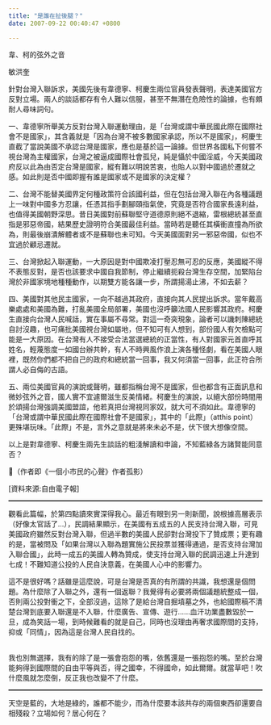 ```yaml
---
title: "是誰在扯後腿？"
date: 2007-09-22 00:40:47 +0800

---
```


<div class="postentry">			<p>韋、柯的弦外之音<br /></p><p>敏洪奎</p><p>針對台灣入聯訴求，美國先後有韋德寧、柯慶生兩位官員發表聲明，表達美國官方反對立場。兩人的談話都存有令人難以信服，甚至不無潛在危險性的論據，也有頗耐人尋味詞句。</p><p>一、韋德寧所舉美方反對台灣入聯運動理由，是「台灣或謂中華民國此際在國際社會不是國家」，其含義就是「因為台灣不被多數國家承認，所以不是國家」，柯慶生直截了當說美國不承認台灣是國家，應也是基於這一論據。但世界各國私下何嘗不視台灣為主權國家，台灣之被逼成國際社會孤兒，純是懾於中國淫威，今天美國政府反以此為由否定台灣是國家，縱有難以明說苦衷，也貽人以對中國過於遷就之感。如此則是否中國即握有誰是國家或不是國家的決定權？</p><p>二、台灣不能替美國界定何種政策符合該國利益，但在包括台灣入聯在內各種議題上一味對中國多方忍讓，任憑其指手劃腳頤指氣使，究竟是否符合國家長遠利益，也值得美國朝野深思。昔日美國對前蘇聯堅守道德原則絕不退縮，雷根總統甚至直指是邪惡帝國，結果歷史證明符合美國最佳利益。當時若是聽任其橫衝直撞為所欲為，則最後崩潰解體者或不是蘇聯也未可知。今天美國面對另一邪惡帝國，似也不宜過於顧忌遷就。</p><p>三、台灣掀起入聯運動，一大原因是對中國欺凌打壓忍無可忍的反應，美國縱不得不表態反對，是否也該要求中國自我節制，停止繼續扼殺台灣生存空間，加緊陷台灣於非國家境地種種動作，以期雙方能各讓一步，所謂揚湯止沸，不如去薪？</p><p>四、美國對其他民主國家，一向不越過其政府，直接向其人民提出訴求。當年戴高樂處處和美國為難，打亂美國全局部署，美國也沒呼籲法國人民影響其政府。柯慶生直接向台灣人民喊話，實在事屬不尋常。對這一奇突現象，論者可以譏刺陳總統自討沒趣，也可痛批美國視台灣如屬地，但不知可有人想到，部份國人有欠檢點可能是一大原因。在台灣有人不接受合法當選總統的正當性，有人對國家元首直呼其姓名，輕蔑態度一如國台辦共幹，有人不時興風作浪上演各種怪劇，看在美國人眼裡，既然你們都不把自己的政府和總統當一回事，我又何須當一回事，此正符合所謂人必自侮的古語。</p><p>五、兩位美國官員的演說或聲明，雖都指稱台灣不是國家，但也都含有正面訊息和微妙弦外之音，國人實不宜遽爾滋生反美情緒。柯慶生的演說，以絕大部份時間用於頌揚台灣強調美國盟誼，他若真把台灣視同家奴，就大可不須如此。韋德寧的「台灣或謂中華民國此際在國際社會不是國家」，其中的「此際」（atthis point）更殊堪玩味。「此際」不是，言外之意就是將來未必不是，伏下很大想像空間。</p><p>以上是對韋德寧、柯慶生兩先生談話的粗淺解讀和申論，不知藍綠各方諸賢能同意否？</p><p>（作者即《一個小市民的心聲》作者孤影）</p><p>    [資料來源:自由電子報]</p><hr style="width: 100%; height: 2px;" /><p>觀看此篇幅，於第四點讀來實深得我心。最近有眼到另一則新聞，說根據高層表示（好像太官話了...），民調結果顯示，在美國有五成五的人民支持台灣入聯，可見美國政府雖然反對台灣入聯，但過半數的美國人民卻對台灣投下了贊成票；更有趣的是，當被問及「如果台灣以入聯為題實施公民投票並獲得通過，是否支持台灣加入聯合國」，此時一成五的美國人轉為贊成，使支持台灣入聯的民調迅速上升達到七成！不難知道公投的人民自決意義，在美國人心中的影響力。<br /></p><p>這不是很好嗎？話雖是這麼說，可是台灣是否真的有所謂的共識，我想還是個問題。為什麼除了入聯之外，還有一個返聯？我覺得有必要將兩個議題統整成一個，否則兩公投對衝之下，全部沒過，這除了是給台灣自掘墳墓之外，也給國際稿不清楚台灣到底要入聯還是不入聯，什麼廣告、宣傳、遊行......血汗功業盡數毀於一旦，成為笑話一場，到時候難看的就是自己，同時也沒理由再奢求國際間的支持，抑或「同情」，因為這是台灣人民自找的。<br /></p><br />我也別無選擇，我有的除了是一張會抱怨的嘴，依舊還是一張抱怨的嘴。至於台灣能夠得到國際間的自由平等與否，得之國幸，不得國命，如此爾爾。就當草吧！吹什麼風就怎麼倒，反正我也改變不了什麼。<br /><hr style="width: 100%; height: 2px;" />天空是藍的，大地是綠的，誰都不能少，而為什麼要本該共存的兩個東西卻還要自相殘殺？立場如何？居心何在？<br />						</div>
